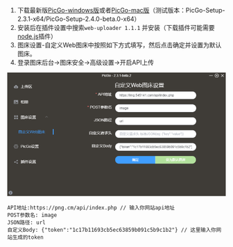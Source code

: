 1. 下载最新版[PicGo-windows版][1]或者[PicGo-mac版][2]（测试版本：PicGo-Setup-2.3.1-x64/PicGo-Setup-2.4.0-beta.0-x64）
2. 安装后在插件设置中搜索`web-uploader 1.1.1` 并安装（下载插件可能需要[node.js][3]插件）
3. 图床设置-自定义Web图床中按照如下方式填写，然后点击确定并设置为默认图床。
4. 登录图床后台->图床安全->高级设置->开启API上传


![EasyImage简单图床使用PicGo上传图片](images/4128197507.png)

```PicGo
API地址:https://png.cm/api/index.php // 输入你网站api地址
POST参数名: image
JSON路径: url
自定义Body: {"token":"1c17b11693cb5ec63859b091c5b9c1b2"} // 这里输入你网站生成的token
```

  [1]: https://github.com/Molunerfinn/PicGo/releases
  [2]: https://github.com/Molunerfinn/PicGo/releases
  [3]: https://nodejs.org/zh-cn/
